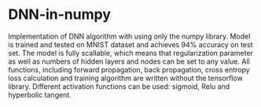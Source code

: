 # DNN-in-numpy

Implementation of DNN algorithm with using only the numpy library. Model is trained and tested on MNIST dataset and achieves 94% accuracy on test set. 
The model is fully scallable, which means that regularization parameter as well as numbers of hidden layers and nodes can be set to any value. 
All functions, including forward propagation, back propagation, cross entropy loss calculation and training algorithm are written without the tensorflow library. 
Different activation functions can be used: sigmoid, Relu and hyperbolic tangent.
